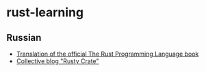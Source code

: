 # rust-learning

## Russian

* [Translation of the official The Rust Programming Language book](https://github.com/kgv/rust_book_ru)
* [Collective blog "Rusty Crate"](http://rustycrate.ru/)
